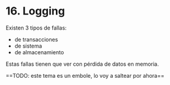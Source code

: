 # 16. Logging

Existen 3 tipos de fallas:

- de transacciones
- de sistema
- de almacenamiento

Estas fallas tienen que ver con pérdida de datos en memoria.


==TODO: este tema es un embole, lo voy a saltear por ahora==